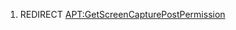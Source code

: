 1.  REDIRECT
    [<APT:GetScreenCapturePostPermission>](APT:GetScreenCapturePostPermission "wikilink")